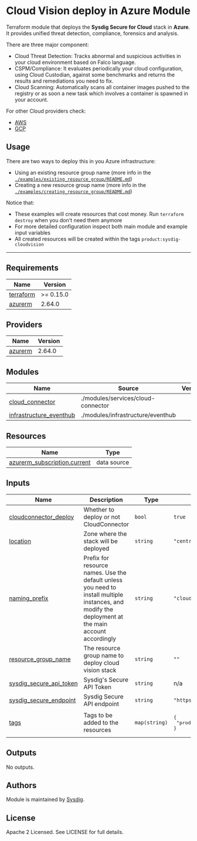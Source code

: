 # Cloud Vision deploy in Azure Module

Terraform module that deploys the **Sysdig Secure for Cloud** stack in **Azure**. It provides unified threat detection, compliance, forensics and analysis.

There are three major component:

* Cloud Threat Detection: Tracks abnormal and suspicious activities in your cloud environment based on Falco language.
* CSPM/Compliance: It evaluates periodically your cloud configuration, using Cloud Custodian, against some benchmarks and returns the results and remediations you need to fix.
* Cloud Scanning: Automatically scans all container images pushed to the registry or as soon a new task which involves a container is spawned in your account.

For other Cloud providers check:

* [AWS](https://github.com/sysdiglabs/terraform-aws-cloudvision)
* [GCP](https://github.com/sysdiglabs/terraform-google-cloudvision)

## Usage

There are two ways to deploy this in you Azure infrastructure:

* Using an existing resource group name (more info in the [`./examples/existing_resource_group/README.md`](examples/existing_resource_group/README.md))
* Creating a new resource group name (more info in the [`./examples/creating_resource_group/README.md`](examples/creating_resource_group/README.md))


Notice that:
- These examples will create resources that cost money. Run `terraform destroy` when you don't need them anymore
- For more detailed configuration inspect both main module and example input variables
- All created resources will be created within the tags `product:sysdig-cloudvision`

---

<!-- BEGINNING OF PRE-COMMIT-TERRAFORM DOCS HOOK -->
## Requirements

| Name | Version |
|------|---------|
| <a name="requirement_terraform"></a> [terraform](#requirement\_terraform) | >= 0.15.0 |
| <a name="requirement_azurerm"></a> [azurerm](#requirement\_azurerm) | 2.64.0 |

## Providers

| Name | Version |
|------|---------|
| <a name="provider_azurerm"></a> [azurerm](#provider\_azurerm) | 2.64.0 |

## Modules

| Name | Source | Version |
|------|--------|---------|
| <a name="module_cloud_connector"></a> [cloud\_connector](#module\_cloud\_connector) | ./modules/services/cloud-connector |  |
| <a name="module_infrastructure_eventhub"></a> [infrastructure\_eventhub](#module\_infrastructure\_eventhub) | ./modules/infrastructure/eventhub |  |

## Resources

| Name | Type |
|------|------|
| [azurerm_subscription.current](https://registry.terraform.io/providers/hashicorp/azurerm/2.64.0/docs/data-sources/subscription) | data source |

## Inputs

| Name | Description | Type | Default | Required |
|------|-------------|------|---------|:--------:|
| <a name="input_cloudconnector_deploy"></a> [cloudconnector\_deploy](#input\_cloudconnector\_deploy) | Whether to deploy or not CloudConnector | `bool` | `true` | no |
| <a name="input_location"></a> [location](#input\_location) | Zone where the stack will be deployed | `string` | `"centralus"` | no |
| <a name="input_naming_prefix"></a> [naming\_prefix](#input\_naming\_prefix) | Prefix for resource names. Use the default unless you need to install multiple instances, and modify the deployment at the main account accordingly | `string` | `"cloudvision"` | no |
| <a name="input_resource_group_name"></a> [resource\_group\_name](#input\_resource\_group\_name) | The resource group name to deploy cloud vision stack | `string` | `""` | no |
| <a name="input_sysdig_secure_api_token"></a> [sysdig\_secure\_api\_token](#input\_sysdig\_secure\_api\_token) | Sysdig's Secure API Token | `string` | n/a | yes |
| <a name="input_sysdig_secure_endpoint"></a> [sysdig\_secure\_endpoint](#input\_sysdig\_secure\_endpoint) | Sysdig Secure API endpoint | `string` | `"https://secure.sysdig.com"` | no |
| <a name="input_tags"></a> [tags](#input\_tags) | Tags to be added to the resources | `map(string)` | <pre>{<br>  "product": "sysdig-cloudvision"<br>}</pre> | no |

## Outputs

No outputs.
<!-- END OF PRE-COMMIT-TERRAFORM DOCS HOOK -->

## Authors

Module is maintained by [Sysdig](https://sysdig.com).

## License

Apache 2 Licensed. See LICENSE for full details.
